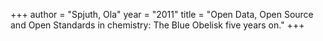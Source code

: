 +++
author = "Spjuth, Ola"
year = "2011"
title = "Open Data, Open Source and Open Standards in chemistry: The Blue Obelisk five years on."
+++

